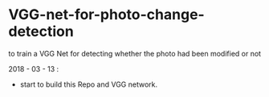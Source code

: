# VGG-net-for-photo-change-detection
to train a VGG Net for detecting whether the photo had been modified or not

2018 - 03 - 13 :  
  -  start to build this Repo and VGG network.  
  
